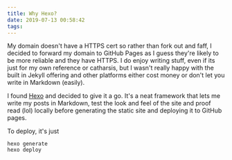 ```yaml
---
title: Why Hexo?
date: 2019-07-13 00:58:42
tags:
---
```

My domain doesn't have a HTTPS cert so rather than fork out and faff, I decided to forward my domain to GitHub Pages as I guess they're likely to be more reliable and they have HTTPS. I do enjoy writing stuff, even if its just for my own reference or catharsis, but I wasn't really happy with the built in Jekyll offering and other platforms either cost money or don't let you write in Markdown (easily).

I found [Hexo](https://hexo.io) and decided to give it a go. It's a neat framework that lets me write my posts in Markdown, test the look and feel of the site and proof read (lol) locally before generating the static site and deploying it to GitHub pages.

To deploy, it's just

```
hexo generate
hexo deploy
```
